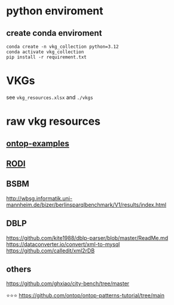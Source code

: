 # python enviroment
## create conda enviroment
```shell
conda create -n vkg_collection python=3.12
conda activate vkg_collection
pip install -r requirement.txt
```

# VKGs
see `vkg_resources.xlsx` and `./vkgs`

# raw vkg resources
## [ontop-examples](https://github.com/ontop/ontop-examples/tree/master)

## [RODI](https://github.com/chrpin/rodi)

## BSBM
http://wbsg.informatik.uni-mannheim.de/bizer/berlinsparqlbenchmark/V1/results/index.html

## DBLP
https://github.com/kite1988/dblp-parser/blob/master/ReadMe.md
https://dataconverter.io/convert/xml-to-mysql
https://github.com/calledit/xml2rDB

## others
https://github.com/ghxiao/city-bench/tree/master


⭐⭐⭐ https://github.com/ontop/ontop-patterns-tutorial/tree/main